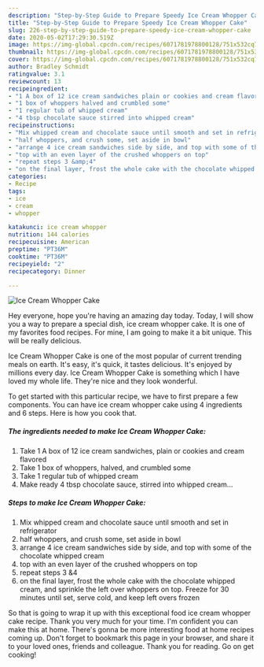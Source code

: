 ```yaml
---
description: "Step-by-Step Guide to Prepare Speedy Ice Cream Whopper Cake"
title: "Step-by-Step Guide to Prepare Speedy Ice Cream Whopper Cake"
slug: 226-step-by-step-guide-to-prepare-speedy-ice-cream-whopper-cake
date: 2020-05-02T17:29:30.519Z
image: https://img-global.cpcdn.com/recipes/6071781978800128/751x532cq70/ice-cream-whopper-cake-recipe-main-photo.jpg
thumbnail: https://img-global.cpcdn.com/recipes/6071781978800128/751x532cq70/ice-cream-whopper-cake-recipe-main-photo.jpg
cover: https://img-global.cpcdn.com/recipes/6071781978800128/751x532cq70/ice-cream-whopper-cake-recipe-main-photo.jpg
author: Bradley Schmidt
ratingvalue: 3.1
reviewcount: 13
recipeingredient:
- "1 A box of 12 ice cream sandwiches plain or cookies and cream flavored"
- "1 box of whoppers halved and crumbled some"
- "1 regular tub of whipped cream"
- "4 tbsp chocolate sauce stirred into whipped cream"
recipeinstructions:
- "Mix whipped cream and chocolate sauce until smooth and set in refrigerator"
- "half whoppers, and crush some, set aside in bowl"
- "arrange 4 ice cream sandwiches side by side, and top with some of the chocolate whipped cream"
- "top with an even layer of the crushed whoppers on top"
- "repeat steps 3 &amp;4"
- "on the final layer, frost the whole cake with the chocolate whipped cream, and sprinkle the left over whoppers on top. Freeze for 30 minutes until set, serve cold, and keep left overs frozen"
categories:
- Recipe
tags:
- ice
- cream
- whopper

katakunci: ice cream whopper 
nutrition: 144 calories
recipecuisine: American
preptime: "PT36M"
cooktime: "PT36M"
recipeyield: "2"
recipecategory: Dinner

---
```



![Ice Cream Whopper Cake](https://img-global.cpcdn.com/recipes/6071781978800128/751x532cq70/ice-cream-whopper-cake-recipe-main-photo.jpg)

Hey everyone, hope you're having an amazing day today. Today, I will show you a way to prepare a special dish, ice cream whopper cake. It is one of my favorites food recipes. For mine, I am going to make it a bit unique. This will be really delicious.



Ice Cream Whopper Cake is one of the most popular of current trending meals on earth. It's easy, it's quick, it tastes delicious. It's enjoyed by millions every day. Ice Cream Whopper Cake is something which I have loved my whole life. They're nice and they look wonderful.


To get started with this particular recipe, we have to first prepare a few components. You can have ice cream whopper cake using 4 ingredients and 6 steps. Here is how you cook that.

##### The ingredients needed to make Ice Cream Whopper Cake:

1. Take 1 A box of 12 ice cream sandwiches, plain or cookies and cream flavored
1. Take 1 box of whoppers, halved, and crumbled some
1. Take 1 regular tub of whipped cream
1. Make ready 4 tbsp chocolate sauce, stirred into whipped cream...




##### Steps to make Ice Cream Whopper Cake:

1. Mix whipped cream and chocolate sauce until smooth and set in refrigerator
1. half whoppers, and crush some, set aside in bowl
1. arrange 4 ice cream sandwiches side by side, and top with some of the chocolate whipped cream
1. top with an even layer of the crushed whoppers on top
1. repeat steps 3 &amp;4
1. on the final layer, frost the whole cake with the chocolate whipped cream, and sprinkle the left over whoppers on top. Freeze for 30 minutes until set, serve cold, and keep left overs frozen




So that is going to wrap it up with this exceptional food ice cream whopper cake recipe. Thank you very much for your time. I'm confident you can make this at home. There's gonna be more interesting food at home recipes coming up. Don't forget to bookmark this page in your browser, and share it to your loved ones, friends and colleague. Thank you for reading. Go on get cooking!
